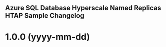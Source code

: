 ## Azure SQL Database Hyperscale Named Replicas HTAP Sample Changelog

<a name="1.0.0"></a>
# 1.0.0 (yyyy-mm-dd)
